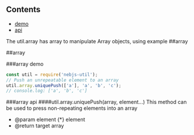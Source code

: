 
## Contents

- [demo](#demo)
- [api](#api)

The util.array has array to manipulate Array objects, using example
##array

<span id="array"></span>
##array

<span id="demo"></span>
###array demo

```javascript
const util = require('nebjs-util');
// Push an unrepeatable element to an array
util.array.uniquePush(['a'], 'a', 'b', 'c');
// console.log: ['a', 'b', 'c']
```

<span id="api"></span>
###array api
####util.array.uniquePush(array, element...)
This method can be used to press non-repeating elements into an array
- @param element {*} element 
- @return target array
